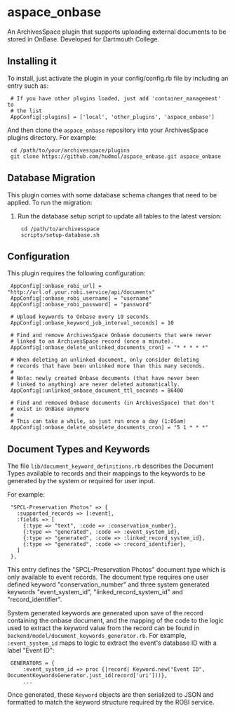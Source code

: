 # aspace_onbase
An ArchivesSpace plugin that supports uploading external documents to be stored in OnBase.
Developed for Dartmouth College.

## Installing it

To install, just activate the plugin in your config/config.rb file by
including an entry such as:

     # If you have other plugins loaded, just add 'container_management' to
     # the list
     AppConfig[:plugins] = ['local', 'other_plugins', 'aspace_onbase']

And then clone the `aspace_onbase` repository into your
ArchivesSpace plugins directory.  For example:

     cd /path/to/your/archivesspace/plugins
     git clone https://github.com/hudmol/aspace_onbase.git aspace_onbase


## Database Migration

This plugin comes with some database schema changes
that need to be applied.  To run the migration:

  1. Run the database setup script to update all tables to the latest
     version:

          cd /path/to/archivesspace
          scripts/setup-database.sh


## Configuration

This plugin requires the following configuration:

     AppConfig[:onbase_robi_url] = "http://url.of.your.robi.service/api/documents"
     AppConfig[:onbase_robi_username] = "username"
     AppConfig[:onbase_robi_password] = "password"

     # Upload keywords to Onbase every 10 seconds
     AppConfig[:onbase_keyword_job_interval_seconds] = 10

     # Find and remove ArchivesSpace Onbase documents that were never
     # linked to an ArchivesSpace record (once a minute).
     AppConfig[:onbase_delete_unlinked_documents_cron] = "* * * * *"

     # When deleting an unlinked document, only consider deleting
     # records that have been unlinked more than this many seconds.
     #
     # Note: newly created Onbase documents (that have never been
     # linked to anything) are never deleted automatically.
     AppConfig[:unlinked_onbase_document_ttl_seconds = 86400

     # Find and removed Onbase documents (in ArchivesSpace) that don't
     # exist in OnBase anymore
     #
     # This can take a while, so just run once a day (1:05am)
     AppConfig[:onbase_delete_obsolete_documents_cron] = "5 1 * * *"


## Document Types and Keywords

The file `lib/document_keyword_definitions.rb` describes the Document Types available
to records and their mappings to the keywords to be generated by the system or required
for user input.

For example:

     "SPCL-Preservation Photos" => {
       :supported_records => [:event],
       :fields => [
         {:type => "text", :code => :conservation_number},
         {:type => "generated", :code => :event_system_id},
         {:type => "generated", :code => :linked_record_system_id},
         {:type => "generated", :code => :record_identifier},
       ]
     },

This entry defines the "SPCL-Preservation Photos" document type which is only available to event
records. The document type requires one user defined keyword "conservation_number" and three system
generated keywords "event_system_id", "linked_record_system_id" and "record_identifier".

System generated keywords are generated upon save of the record containing the onbase document, and 
the mapping of the code to the logic used to extract the keyword value from the record can be found 
in `backend/model/document_keywords_generator.rb`. For example, `:event_system_id` maps to logic to
extract the event's database ID with a label "Event ID":

     GENERATORS = {
         :event_system_id => proc {|record| Keyword.new("Event ID", DocumentKeywordsGenerator.just_id(record['uri']))},
         ...

Once generated, these `Keyword` objects are then serialized to JSON and formatted to match the
keyword structure required by the ROBI service.
